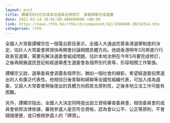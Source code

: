 ```yaml
---
layout: post
title: 譚耀宗料5月完成本地選舉法例修訂　青聯婦聯可成選委
date: 2021-03-14 10:01:00.000000000 +08:00
link: https://news.rthk.hk/rthk/ch/component/k2/1580480-20210314.htm
categories: rthk
---
```


全國人大常委譚耀宗在一個電台節目表示，全國人大通過完善香港選舉制度的決定，估計人大常委會將很快再開會討論相關具體方向。他說香港明年3月將進行行政長官選舉，需要先解決選委會組成問題，估計本地法例在今年5月要完成修訂，之後再開展選民登記和經選舉產生選委會各個界別代表等，形容相關工作緊張。

譚耀宗又說，選舉委員會涵蓋各個界別，猶如一個社會的縮影，希望經選委投票選出的人有廣泛代表性。他相信日後青聯和婦聯等全國性組織代表，可加入成為選委，又說人大常委會稍後提出的具體方向假若太原則性，之後本地立法工作可能有困難。

另外，譚耀宗指出，全國人大決定同時提出設立資格審查委員會，相信委員會的成員會依照法律依據，審視參選人是否符合資格，認為會以公平、公正等原則，不會隨隨便便，或只檢視參選人的「牌頭」。
